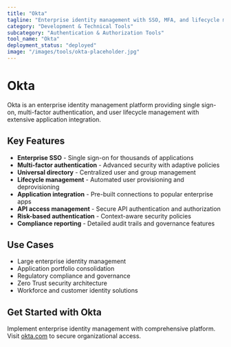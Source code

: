 ```yaml
---
title: "Okta"
tagline: "Enterprise identity management with SSO, MFA, and lifecycle management"
category: "Development & Technical Tools"
subcategory: "Authentication & Authorization Tools"
tool_name: "Okta"
deployment_status: "deployed"
image: "/images/tools/okta-placeholder.jpg"
---
```


# Okta

Okta is an enterprise identity management platform providing single sign-on, multi-factor authentication, and user lifecycle management with extensive application integration.

## Key Features

- **Enterprise SSO** - Single sign-on for thousands of applications
- **Multi-factor authentication** - Advanced security with adaptive policies
- **Universal directory** - Centralized user and group management
- **Lifecycle management** - Automated user provisioning and deprovisioning
- **Application integration** - Pre-built connections to popular enterprise apps
- **API access management** - Secure API authentication and authorization
- **Risk-based authentication** - Context-aware security policies
- **Compliance reporting** - Detailed audit trails and governance features

## Use Cases

- Large enterprise identity management
- Application portfolio consolidation
- Regulatory compliance and governance
- Zero Trust security architecture
- Workforce and customer identity solutions

## Get Started with Okta

Implement enterprise identity management with comprehensive platform. Visit [okta.com](https://www.okta.com) to secure organizational access.